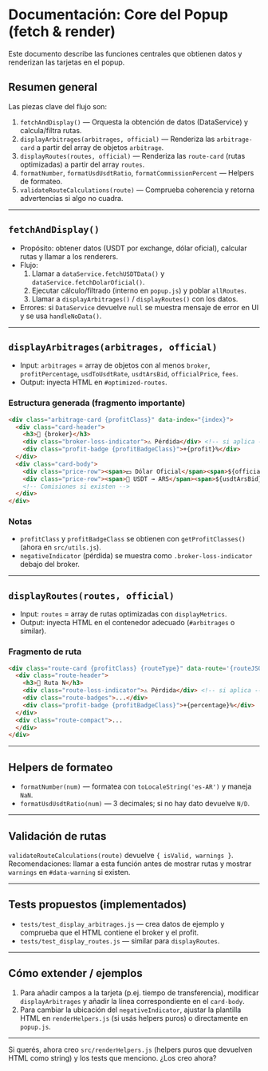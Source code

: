 # Documentación: Core del Popup (fetch & render)

Este documento describe las funciones centrales que obtienen datos y renderizan las tarjetas en el popup.

## Resumen general
Las piezas clave del flujo son:

1. `fetchAndDisplay()` — Orquesta la obtención de datos (DataService) y calcula/filtra rutas.
2. `displayArbitrages(arbitrages, official)` — Renderiza las `arbitrage-card` a partir del array de objetos `arbitrage`.
3. `displayRoutes(routes, official)` — Renderiza las `route-card` (rutas optimizadas) a partir del array `routes`.
4. `formatNumber`, `formatUsdUsdtRatio`, `formatCommissionPercent` — Helpers de formateo.
5. `validateRouteCalculations(route)` — Comprueba coherencia y retorna advertencias si algo no cuadra.

---

## `fetchAndDisplay()`
- Propósito: obtener datos (USDT por exchange, dólar oficial), calcular rutas y llamar a los renderers.
- Flujo:
  1. Llamar a `dataService.fetchUSDTData()` y `dataService.fetchDolarOficial()`.
  2. Ejecutar cálculo/filtrado (interno en `popup.js`) y poblar `allRoutes`.
  3. Llamar a `displayArbitrages()` / `displayRoutes()` con los datos.
- Errores: si `DataService` devuelve `null` se muestra mensaje de error en UI y se usa `handleNoData()`.

---

## `displayArbitrages(arbitrages, official)`

- Input: `arbitrages` = array de objetos con al menos `broker`, `profitPercentage`, `usdToUsdtRate`, `usdtArsBid`, `officialPrice`, `fees`.
- Output: inyecta HTML en `#optimized-routes`.

### Estructura generada (fragmento importante)
```html
<div class="arbitrage-card {profitClass}" data-index="{index}">
  <div class="card-header">
    <h3>🏦 {broker}</h3>
    <div class="broker-loss-indicator">⚠️ Pérdida</div> <!-- si aplica -->
    <div class="profit-badge {profitBadgeClass}">+{profit}%</div>
  </div>
  <div class="card-body">
    <div class="price-row"><span>💵 Dólar Oficial</span><span>${officialPrice}</span></div>
    <div class="price-row"><span>💸 USDT → ARS</span><span>${usdtArsBid}</span></div>
    <!-- Comisiones si existen -->
  </div>
</div>
```

### Notas
- `profitClass` y `profitBadgeClass` se obtienen con `getProfitClasses()` (ahora en `src/utils.js`).
- `negativeIndicator` (pérdida) se muestra como `.broker-loss-indicator` debajo del broker.

---

## `displayRoutes(routes, official)`

- Input: `routes` = array de rutas optimizadas con `displayMetrics`.
- Output: inyecta HTML en el contenedor adecuado (`#arbitrages` o similar).

### Fragmento de ruta
```html
<div class="route-card {profitClass} {routeType}" data-route='{routeJSON}'>
  <div class="route-header">
    <h3>🔀 Ruta N</h3>
    <div class="route-loss-indicator">⚠️ Pérdida</div> <!-- si aplica -->
    <div class="route-badges">...</div>
    <div class="profit-badge {profitBadgeClass}">+{percentage}%</div>
  </div>
  <div class="route-compact">...
  </div>
</div>
```

---

## Helpers de formateo
- `formatNumber(num)` — formatea con `toLocaleString('es-AR')` y maneja `NaN`.
- `formatUsdUsdtRatio(num)` — 3 decimales; si no hay dato devuelve `N/D`.

---

## Validación de rutas
`validateRouteCalculations(route)` devuelve `{ isValid, warnings }`.
Recomendaciones: llamar a esta función antes de mostrar rutas y mostrar `warnings` en `#data-warning` si existen.

---

## Tests propuestos (implementados)
- `tests/test_display_arbitrages.js` — crea datos de ejemplo y comprueba que el HTML contiene el broker y el profit.
- `tests/test_display_routes.js` — similar para `displayRoutes`.

---

## Cómo extender / ejemplos
1. Para añadir campos a la tarjeta (p.ej. tiempo de transferencia), modificar `displayArbitrages` y añadir la línea correspondiente en el `card-body`.
2. Para cambiar la ubicación del `negativeIndicator`, ajustar la plantilla HTML en `renderHelpers.js` (si usás helpers puros) o directamente en `popup.js`.

---

Si querés, ahora creo `src/renderHelpers.js` (helpers puros que devuelven HTML como string) y los tests que menciono. ¿Los creo ahora? 
